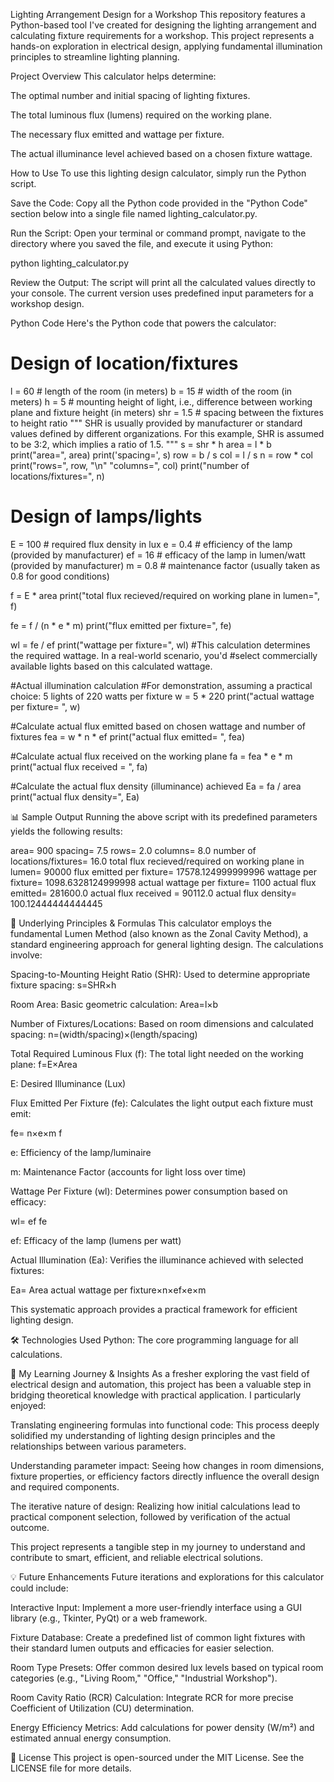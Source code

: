 Lighting Arrangement Design for a Workshop 
This repository features a Python-based tool I've created for designing the lighting arrangement and calculating fixture requirements for a workshop. This project represents a hands-on exploration in electrical design, applying fundamental illumination principles to streamline lighting planning.

Project Overview
This calculator helps determine:

The optimal number and initial spacing of lighting fixtures.

The total luminous flux (lumens) required on the working plane.

The necessary flux emitted and wattage per fixture.

The actual illuminance level achieved based on a chosen fixture wattage.

How to Use
To use this lighting design calculator, simply run the Python script.

Save the Code: Copy all the Python code provided in the "Python Code" section below into a single file named lighting_calculator.py.

Run the Script: Open your terminal or command prompt, navigate to the directory where you saved the file, and execute it using Python:

python lighting_calculator.py

Review the Output: The script will print all the calculated values directly to your console. The current version uses predefined input parameters for a workshop design.

Python Code
Here's the Python code that powers the calculator:

# Design of location/fixtures
l = 60  # length of the room (in meters)
b = 15  # width of the room (in meters)
h = 5   # mounting height of light, i.e., difference between working plane and fixture height (in meters)
shr = 1.5 # spacing between the fixtures to height ratio
"""
SHR is usually provided by manufacturer or standard values defined by different organizations.
For this example, SHR is assumed to be 3:2, which implies a ratio of 1.5.
"""
s = shr * h
area = l * b
print("area=", area)
print('spacing=', s)
row = b / s
col = l / s
n = row * col
print("rows=", row, "\n" "columns=", col)
print("number of locations/fixtures=", n)

# Design of lamps/lights
E = 100 # required flux density in lux
e = 0.4 # efficiency of the lamp (provided by manufacturer)
ef = 16 # efficacy of the lamp in lumen/watt (provided by manufacturer)
m = 0.8 # maintenance factor (usually taken as 0.8 for good conditions)

f = E * area
print("total flux recieved/required on working plane in lumen=", f)

fe = f / (n * e * m)
print("flux emitted per fixture=", fe)

wl = fe / ef
print("wattage per fixture=", wl)
#This calculation determines the required wattage. In a real-world scenario, you'd
#select commercially available lights based on this calculated wattage.

#Actual illumination calculation
#For demonstration, assuming a practical choice: 5 lights of 220 watts per fixture
w = 5 * 220
print("actual wattage per fixture= ", w)

#Calculate actual flux emitted based on chosen wattage and number of fixtures
fea = w * n * ef
print("actual flux emitted= ", fea)

#Calculate actual flux received on the working plane
fa = fea * e * m
print("actual flux received = ", fa)

#Calculate the actual flux density (illuminance) achieved
Ea = fa / area
print("actual flux density=", Ea)

📊 Sample Output
Running the above script with its predefined parameters yields the following results:

area= 900
spacing= 7.5
rows= 2.0 
columns= 8.0
number of locations/fixtures= 16.0
total flux recieved/required on working plane in lumen= 90000
flux emitted per fixture= 17578.124999999996
wattage per fixture= 1098.6328124999998
actual wattage per fixture=  1100
actual flux emitted=  281600.0
actual flux received =  90112.0
actual flux density= 100.12444444444445

📐 Underlying Principles & Formulas
This calculator employs the fundamental Lumen Method (also known as the Zonal Cavity Method), a standard engineering approach for general lighting design. The calculations involve:

Spacing-to-Mounting Height Ratio (SHR): Used to determine appropriate fixture spacing: s=SHR×h

Room Area: Basic geometric calculation: Area=l×b

Number of Fixtures/Locations: Based on room dimensions and calculated spacing: n=(width/spacing)×(length/spacing)

Total Required Luminous Flux (f): The total light needed on the working plane: f=E×Area

E: Desired Illuminance (Lux)

Flux Emitted Per Fixture (fe): Calculates the light output each fixture must emit:


fe= 
n×e×m
f
​
 
e: Efficiency of the lamp/luminaire

m: Maintenance Factor (accounts for light loss over time)

Wattage Per Fixture (wl): Determines power consumption based on efficacy:


wl= 
ef
fe
​
 
ef: Efficacy of the lamp (lumens per watt)

Actual Illumination (Ea): Verifies the illuminance achieved with selected fixtures:


Ea= 
Area
actual wattage per fixture×n×ef×e×m
​
 
This systematic approach provides a practical framework for efficient lighting design.

🛠️ Technologies Used
Python: The core programming language for all calculations.

🌱 My Learning Journey & Insights
As a fresher exploring the vast field of electrical design and automation, this project has been a valuable step in bridging theoretical knowledge with practical application. I particularly enjoyed:

Translating engineering formulas into functional code: This process deeply solidified my understanding of lighting design principles and the relationships between various parameters.

Understanding parameter impact: Seeing how changes in room dimensions, fixture properties, or efficiency factors directly influence the overall design and required components.

The iterative nature of design: Realizing how initial calculations lead to practical component selection, followed by verification of the actual outcome.

This project represents a tangible step in my journey to understand and contribute to smart, efficient, and reliable electrical solutions.

💡 Future Enhancements
Future iterations and explorations for this calculator could include:

Interactive Input: Implement a more user-friendly interface using a GUI library (e.g., Tkinter, PyQt) or a web framework.

Fixture Database: Create a predefined list of common light fixtures with their standard lumen outputs and efficacies for easier selection.

Room Type Presets: Offer common desired lux levels based on typical room categories (e.g., "Living Room," "Office," "Industrial Workshop").

Room Cavity Ratio (RCR) Calculation: Integrate RCR for more precise Coefficient of Utilization (CU) determination.

Energy Efficiency Metrics: Add calculations for power density (W/m²) and estimated annual energy consumption.

📄 License
This project is open-sourced under the MIT License. See the LICENSE file for more details.
